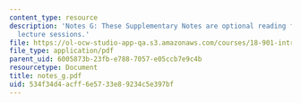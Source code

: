 ```yaml
---
content_type: resource
description: 'Notes G: These Supplementary Notes are optional reading for the corresponding
  lecture sessions.'
file: https://ol-ocw-studio-app-qa.s3.amazonaws.com/courses/18-901-introduction-to-topology-fall-2004/534f34d4acff6e5733e89234c5e397bf_notes_g.pdf
file_type: application/pdf
parent_uid: 6005873b-23fb-e788-7057-e05ccb7e9c4b
resourcetype: Document
title: notes_g.pdf
uid: 534f34d4-acff-6e57-33e8-9234c5e397bf
---
```

